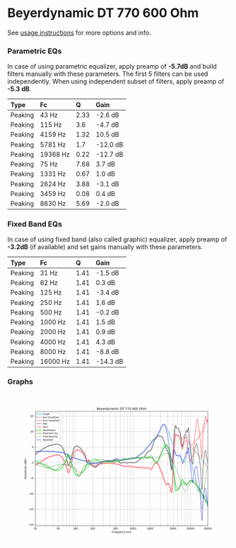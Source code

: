 # Beyerdynamic DT 770 600 Ohm
See [usage instructions](https://github.com/jaakkopasanen/AutoEq#usage) for more options and info.

### Parametric EQs
In case of using parametric equalizer, apply preamp of **-5.7dB** and build filters manually
with these parameters. The first 5 filters can be used independently.
When using independent subset of filters, apply preamp of **-5.3 dB**.

| Type    | Fc       |    Q | Gain     |
|:--------|:---------|:-----|:---------|
| Peaking | 43 Hz    | 2.33 | -2.6 dB  |
| Peaking | 115 Hz   | 3.6  | -4.7 dB  |
| Peaking | 4159 Hz  | 1.32 | 10.5 dB  |
| Peaking | 5781 Hz  | 1.7  | -12.0 dB |
| Peaking | 19368 Hz | 0.22 | -12.7 dB |
| Peaking | 75 Hz    | 7.68 | 3.7 dB   |
| Peaking | 1331 Hz  | 0.67 | 1.0 dB   |
| Peaking | 2624 Hz  | 3.88 | -3.1 dB  |
| Peaking | 3459 Hz  | 0.08 | 0.4 dB   |
| Peaking | 8630 Hz  | 5.69 | -2.0 dB  |

### Fixed Band EQs
In case of using fixed band (also called graphic) equalizer, apply preamp of **-3.2dB**
(if available) and set gains manually with these parameters.

| Type    | Fc       |    Q | Gain     |
|:--------|:---------|:-----|:---------|
| Peaking | 31 Hz    | 1.41 | -1.5 dB  |
| Peaking | 62 Hz    | 1.41 | 0.3 dB   |
| Peaking | 125 Hz   | 1.41 | -3.4 dB  |
| Peaking | 250 Hz   | 1.41 | 1.6 dB   |
| Peaking | 500 Hz   | 1.41 | -0.2 dB  |
| Peaking | 1000 Hz  | 1.41 | 1.5 dB   |
| Peaking | 2000 Hz  | 1.41 | 0.9 dB   |
| Peaking | 4000 Hz  | 1.41 | 4.3 dB   |
| Peaking | 8000 Hz  | 1.41 | -8.8 dB  |
| Peaking | 16000 Hz | 1.41 | -14.3 dB |

### Graphs
![](./Beyerdynamic%20DT%20770%20600%20Ohm.png)